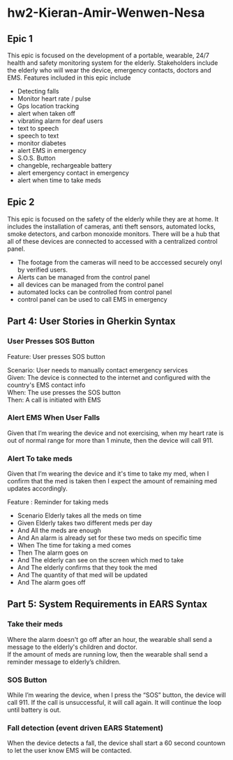 # hw2-Kieran-Amir-Wenwen-Nesa

## Epic 1

This epic is focused on the development of a portable, wearable, 24/7 health and safety monitoring system for the elderly. Stakeholders include the elderly who will wear the device, emergency contacts, doctors and EMS. Features included in this epic include 

- Detecting falls
- Monitor heart rate / pulse
- Gps location tracking
- alert when taken off
- vibrating alarm for deaf users
- text to speech
- speech to text
- monitor diabetes
- alert EMS in emergency
- S.O.S. Button
- changeble, rechargeable battery 
- alert emergency contact in emergency
- alert when time to take meds

## Epic 2

This epic is focused on the safety of the elderly while they are at home. It includes the installation of cameras, anti theft sensors, automated locks, smoke detectors, and carbon monoxide monitors. There will be a hub that all of these devices are connected to accessed with a centralized  control panel.

- The footage from the cameras will need to be acccessed securely onyl by verified users. 
- Alerts can be managed from the control panel
- all devices can be managed from the control panel
- automated locks can be controlled from control panel
- control panel can be used to call EMS in emergency



## Part 4: User Stories in Gherkin Syntax

### User Presses SOS Button
Feature: User presses SOS button<br/>

Scenario: User needs to manually contact emergency services<br/>
Given: The device is connected to the internet and configured with the country's EMS contact info<br/>
When: The use presses the SOS button<br/>
Then: A call is initiated with EMS
### Alert EMS When User Falls
Given that I’m wearing the device and not exercising, when my heart rate is out of normal range for more than 1 minute, then the device will call 911.

### Alert To take meds
Given that I’m wearing the device and it's time to take my med, when I confirm that the med is taken then I expect the amount of remaining med updates accordingly.

 Feature : Reminder for taking meds <br />
 - Scenario     Elderly takes all the meds on time 
 - Given        Elderly takes two different meds per day 
 - And          All the meds are enough 
 - And          An alarm is already set for these two meds on specific time 
 - When         The time for taking a med comes 
 - Then         The alarm goes on 
 - And          The elderly can see on the screen which med to take 
 - And          The elderly confirms that they took the med 
 - And          The quantity of that med will be updated  
 - And          The alarm goes off 





## Part 5: System Requirements in EARS Syntax

### Take their meds
Where the alarm doesn't go off after an hour, the wearable shall send a message to the elderly's children and doctor.\
If the amount of meds are running low, then the wearable shall send a reminder message to elderly’s children.

<!---2.Where the sugar level drops, the wearable shall send a notification.
3.Where the elderly is unable to read the wearable shall read notifications.
2.If the wearable is taken off, then the wearable shall alert.
3.If the battery goes low, then the wearable shall send a notification of changing the batteries. -->



### SOS Button
While I’m wearing the device, when I press the “SOS” button, the device will call 911. If the call is unsuccessful, it will call again. It will continue the loop until battery is out.

### Fall detection (event driven EARS Statement)
When the device detects a fall, the device shall start a 60 second countown to let the user know EMS will be contacted.

